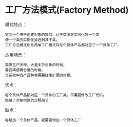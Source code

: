 # 工厂方法模式(Factory Method)

模式特点：
    
    定义一个用于创建对象的接口，让子类决定实例化哪一个类
    使一个类的实例化延迟到其子类。
    工厂方法模式相比简单工厂模式将每个具体产品都对应了一个具体工厂。

适用场景：

    需要生产多种、大量复杂对象的时候。
    需要降低耦合度的时候。
    当系统中的产品种类需要经常扩展的时候。

优点：
    
    每个具体产品都对应一个具体的工厂类，不需要修改工厂代码。
    隐藏了对象创建的过程细节

缺点：
    
    每增加一个具体产品，就需要增加一个具体工厂
  